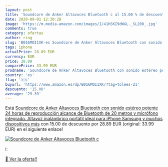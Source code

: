 ```yaml
---
layout: post
title: 'Soundcore de Anker Altavoces Bluetooth c al 15.00 % de descuento'
date: 2020-09-01 12:30:28
image: 'https://m.media-amazon.com/images/I/41HSKI9dWGL._SL200_.jpg'
comments: true
category: ofertas
author: ring
slug: 'B016MOI1XK-es Soundcore de Anker Altavoces Bluetooth con sonido estéreo...'
tags: iphone
actualPrice: 28.89 EUR
currency: EUR
price: 28.89
comparePrice: 33.99 EUR
prodname: 'Soundcore de Anker Altavoces Bluetooth con sonido estéreo potente  24 horas de reproducción  alcance de Bluetooth de 20 metros y micrófono integrado. Altavoz inalámbrico portátil  ideal para iPhone  Samsung y muchos dispositivos más'
country: 'es'
flag: '🇪🇸'
buyurl: 'https://www.amazon.es/dp/B016MOI1XK/?tag=tolees-21'
descuento: '15.00'
average: '29.39'
---
```


Está [Soundcore de Anker Altavoces Bluetooth con sonido estéreo potente  24 horas de reproducción  alcance de Bluetooth de 20 metros y micrófono integrado. Altavoz inalámbrico portátil  ideal para iPhone  Samsung y muchos dispositivos más](https://www.amazon.es/dp/B016MOI1XK/?tag=tolees-21) con 15.00 de descuento por 28.89 EUR (original: 33.99 EUR) en el siguiente enlace!

[![Soundcore de Anker Altavoces Bluetooth c](https://m.media-amazon.com/images/I/41HSKI9dWGL._SL200_.jpg)](https://www.amazon.es/dp/B016MOI1XK/?tag=tolees-21)

ℹ️:


[🛒 Ver la oferta!!](https://www.amazon.es/dp/B016MOI1XK/?tag=tolees-21)
